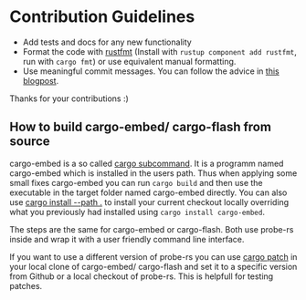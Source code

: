 # Contribution Guidelines

- Add tests and docs for any new functionality
- Format the code with [rustfmt](https://github.com/rust-lang/rustfmt)
  (Install with `rustup component add rustfmt`, run with `cargo fmt`) or use equivalent manual formatting.
- Use meaningful commit messages. You can follow the advice
  in [this blogpost](http://tbaggery.com/2008/04/19/a-note-about-git-commit-messages.html).

Thanks for your contributions :)

## How to build cargo-embed/ cargo-flash from source

cargo-embed is a so called [cargo subcommand](https://doc.rust-lang.org/book/ch14-05-extending-cargo.html). It is a programm named cargo-embed which is installed in the users path. Thus when applying some small fixes cargo-embed you can run `cargo build` and then use the executable in the target folder named cargo-embed directly. You can also use [cargo install --path .](https://doc.rust-lang.org/cargo/commands/cargo-install.html) to install your current checkout locally overriding what you previously had installed using `cargo install cargo-embed`.

The steps are the same for cargo-embed or cargo-flash. Both use probe-rs inside and wrap it with a user friendly command line interface.

If you want to use a different version of probe-rs you can use [cargo patch](https://doc.rust-lang.org/edition-guide/rust-2018/cargo-and-crates-io/replacing-dependencies-with-patch.html) in your local clone of cargo-embed/ cargo-flash and set it to a specific version from Github or a local checkout of probe-rs. This is helpfull for testing patches.
